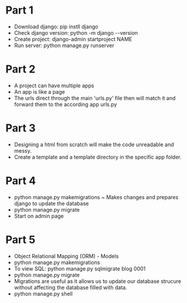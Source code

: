 # Part 1
- Download django: pip instll django
- Check django version: python -m django --version
- Create project: django-admin startproject NAME
- Run server: python manage.py runserver

# Part 2
- A project can have multiple apps
- An app is like a page
- The urls direct through the main 'urls.py' file then will match it and forward them to the according app urls.py

# Part 3
- Designing a html from scratch will make the code unreadable and messy.
- Create a template and a template directory in the specific app  folder. 

# Part 4
- python manage.py makemigrations ~ Makes changes and prepares django to update the database
- python manage.py migrate
- Start on admin page

# Part 5
- Object Relational Mapping (ORM) - Models
- python manage.py makemigrations
- To view SQL: python manage.py sqlmigrate blog 0001
- python manage.py migrate
- Migrations are useful as it allows us to update our database strucure without affecting the database filled with data.
- python manage.py shell